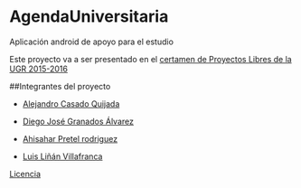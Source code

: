 # AgendaUniversitaria
Aplicación android de apoyo para el estudio

Este proyecto va a ser presentado en el [certamen de Proyectos Libres de la UGR 2015-2016](http://osl.ugr.es/bases-de-los-premios-a-proyectos-libres-de-la-ugr/)

##Integrantes del proyecto
* [Alejandro Casado Quijada](https://github.com/acasadoquijada/)

* [Diego José Granados Álvarez](https://github.com/diegogran94)

* [Ahisahar Pretel rodriguez](https://github.com/approdriguez)

* [Luis Liñán Villafranca](https://github.com/lulivi)


[Licencia](LICENSE)

